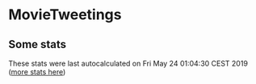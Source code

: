 # MovieTweetings
## Some stats

These stats were last autocalculated on Fri May 24 01:04:30 CEST 2019  ([more stats here](./stats.md))

